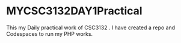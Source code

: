 # MYCSC3132DAY1Practical
This my Daily practical work of CSC3132 . I have created a repo and Codespaces to run my PHP works.
